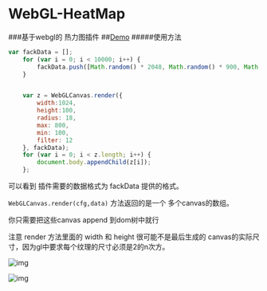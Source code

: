 # WebGL-HeatMap
###基于webgl的 热力图插件
##[Demo](http://wshxbqq-wshxbqq.stor.sinaapp.com/2016-02-15_16-49-51_518___demo.html)
#####使用方法
```javascript
var fackData = [];
    for (var i = 0; i < 10000; i++) {
        fackData.push([Math.random() * 2048, Math.random() * 900, Math.floor(Math.random() * 600)]);
    }


    var z = WebGLCanvas.render({
        width:1024,
        height:100,
        radius: 18,
        max: 800,
        min: 100,
        filter: 12
    }, fackData);
    for (var i = 0; i < z.length; i++) {
        document.body.appendChild(z[i]);
    };
```

可以看到 插件需要的数据格式为 fackData 提供的格式。


`WebGLCanvas.render(cfg,data)` 方法返回的是一个 多个canvas的数组。



你只需要把这些canvas append 到dom树中就行


注意 render 方法里面的 width 和 height 很可能不是最后生成的 canvas的实际尺寸，因为gl中要求每个纹理的尺寸必须是2的n次方。


![img](http://wshxbqq-wshxbqq.stor.sinaapp.com/2016-02-15_16-40-07_884___2.png)


![img](http://wshxbqq-wshxbqq.stor.sinaapp.com/2016-02-15_16-36-59_476___1.png)
